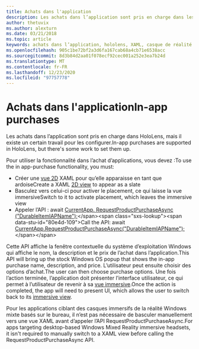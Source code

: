 ```yaml
---
title: Achats dans l'application
description: Les achats dans l’application sont pris en charge dans les applications de réalité mixte, mais il existe un certain travail pour les configurer.
author: thetuvix
ms.author: alexturn
ms.date: 03/21/2018
ms.topic: article
keywords: achats dans l’application, hololens, XAML, casque de réalité mixte, casque Windows Mixed realisation, casque de réalité virtuelle
ms.openlocfilehash: 905c1be72bf2a3d6fa167cab68a4cb71e6538acc
ms.sourcegitcommit: 8d3b84d2aa01f078ecf92cec001a252e3ea7b24d
ms.translationtype: MT
ms.contentlocale: fr-FR
ms.lasthandoff: 12/23/2020
ms.locfileid: "97757778"
---
```

# <a name="in-app-purchases"></a><span data-ttu-id="80e4d-104">Achats dans l'application</span><span class="sxs-lookup"><span data-stu-id="80e4d-104">In-app purchases</span></span>

<span data-ttu-id="80e4d-105">Les achats dans l’application sont pris en charge dans HoloLens, mais il existe un certain travail pour les configurer.</span><span class="sxs-lookup"><span data-stu-id="80e4d-105">In-app purchases are supported in HoloLens, but there's some work to set them up.</span></span>

<span data-ttu-id="80e4d-106">Pour utiliser la fonctionnalité dans l’achat d’applications, vous devez :</span><span class="sxs-lookup"><span data-stu-id="80e4d-106">To use the in app-purchase functionality, you must:</span></span>
* <span data-ttu-id="80e4d-107">Créer une [vue 2D](../design/app-views.md) XAML pour qu’elle apparaisse en tant que ardoise</span><span class="sxs-lookup"><span data-stu-id="80e4d-107">Create a XAML [2D view](../design/app-views.md) to appear as a slate</span></span>
* <span data-ttu-id="80e4d-108">Basculez vers celui-ci pour activer le placement, ce qui laisse la vue immersive</span><span class="sxs-lookup"><span data-stu-id="80e4d-108">Switch to it to activate placement, which leaves the immersive view</span></span>
* <span data-ttu-id="80e4d-109">Appeler l’API : await [CurrentApp. RequestProductPurchaseAsync ("DurableItemIAPName");](https://docs.microsoft.com/uwp/api/windows.applicationmodel.store.currentapp#Windows_ApplicationModel_Store_CurrentApp_RequestProductPurchaseAsync_System_String_)</span><span class="sxs-lookup"><span data-stu-id="80e4d-109">Call the API: await [CurrentApp.RequestProductPurchaseAsync("DurableItemIAPName");](https://docs.microsoft.com/uwp/api/windows.applicationmodel.store.currentapp#Windows_ApplicationModel_Store_CurrentApp_RequestProductPurchaseAsync_System_String_)</span></span>

<span data-ttu-id="80e4d-110">Cette API affiche la fenêtre contextuelle du système d’exploitation Windows qui affiche le nom, la description et le prix de l’achat dans l’application.</span><span class="sxs-lookup"><span data-stu-id="80e4d-110">This API will bring up the stock Windows OS popup that shows the in-app purchase name, description, and price.</span></span> <span data-ttu-id="80e4d-111">L’utilisateur peut ensuite choisir des options d’achat.</span><span class="sxs-lookup"><span data-stu-id="80e4d-111">The user can then choose purchase options.</span></span> <span data-ttu-id="80e4d-112">Une fois l’action terminée, l’application doit présenter l’interface utilisateur, ce qui permet à l’utilisateur de revenir à sa [vue immersive](../design/app-views.md).</span><span class="sxs-lookup"><span data-stu-id="80e4d-112">Once the action is completed, the app will need to present UI, which allows the user to switch back to its [immersive view](../design/app-views.md).</span></span>

<span data-ttu-id="80e4d-113">Pour les applications ciblant des casques immersifs de la réalité Windows mixte basés sur le bureau, il n’est pas nécessaire de basculer manuellement vers une vue XAML avant d’appeler l’API RequestProductPurchaseAsync.</span><span class="sxs-lookup"><span data-stu-id="80e4d-113">For apps targeting desktop-based Windows Mixed Reality immersive headsets, it isn't required to manually switch to a XAML view before calling the RequestProductPurchaseAsync API.</span></span>
